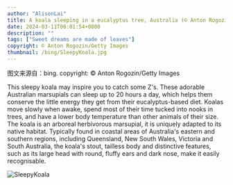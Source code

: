 ```yaml
---
author: "AlisonLai"
title: A koala sleeping in a eucalyptus tree, Australia (© Anton Rogozin/Getty Images)
date: 2024-03-11T06:01:54+0800
description: ""
tags: ["Sweet dreams are made of leaves"]
copyright: © Anton Rogozin/Getty Images
thumbnail: /bing/SleepyKoala.jpg
---
```

图文来源自：bing.  copyright: © Anton Rogozin/Getty Images

This sleepy koala may inspire you to catch some Z's. These adorable Australian marsupials can sleep up to 20 hours a day, which helps them conserve the little energy they get from their eucalyptus-based diet. Koalas move slowly when awake, spend most of their time tucked into nooks in trees, and have a lower body temperature than other animals of their size. The koala is an arboreal herbivorous marsupial, it is uniquely adapted to its native habitat. Typically found in coastal areas of Australia's eastern and southern regions, including Queensland, New South Wales, Victoria and South Australia, the koala's stout, tailless body and distinctive features, such as its large head with round, fluffy ears and dark nose, make it easily recognisable.

![SleepyKoala](/bing/SleepyKoala.jpg)